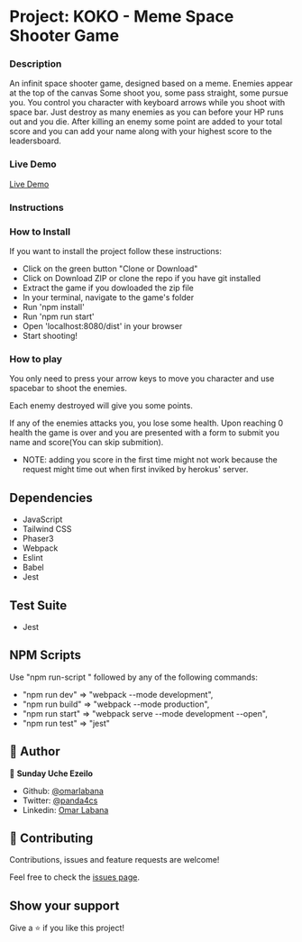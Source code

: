 # Project:  KOKO - Meme Space Shooter Game

### Description

An infinit space shooter game, designed based on a meme. Enemies appear at the top of the canvas Some shoot you, some pass straight, some pursue you. You control you character with keyboard arrows while you shoot with space bar. Just destroy as many enemies as you can before your HP runs out and you die. After killing an enemy some point are added to your total score and you can add your name along with your highest score to the leadersboard.



### Live Demo

[Live Demo]()

### Instructions

### How to Install

If you want to install the project follow these instructions:



- Click on the green button "Clone or Download"
- Click on Download ZIP or clone the repo if you have git installed
- Extract the game if you dowloaded the zip file
- In your terminal, navigate to the game's folder
- Run 'npm install'
- Run 'npm run start'
- Open 'localhost:8080/dist' in your browser
- Start shooting!

### How to play

You only need to press your arrow keys to move you character and use spacebar to shoot the enemies.

Each enemy destroyed will give you some points.

If any of the enemies attacks you, you lose some health. Upon reaching 0 health the game is over and you are presented with a form to submit you name and score(You can skip submition).
- NOTE: adding you score in the first time might not work because the request might time out when first inviked by herokus' server.


## Dependencies

- JavaScript
- Tailwind CSS
- Phaser3
- Webpack
- Eslint
- Babel
- Jest

## Test Suite

- Jest

## NPM Scripts

Use "npm run-script " followed by any of the following commands: 

- "npm run dev" =>  "webpack --mode development",
- "npm run build" =>  "webpack --mode production",
- "npm run start" =>  "webpack serve --mode development --open",
- "npm run test" =>  "jest"


## 👤 Author

👤 **Sunday Uche Ezeilo**

- Github: [@omarlabana](https://github.com/omar-labana)
- Twitter: [@panda4cs](https://twitter.com/panda4cs)
- Linkedin: [Omar Labana](https://www.linkedin.com/in/omar-labana/)

## 🤝 Contributing

Contributions, issues and feature requests are welcome!

Feel free to check the [issues page](https://github.com/ezeilo-su/space-shooter-game/issues).

## Show your support

Give a ⭐️ if you like this project!
